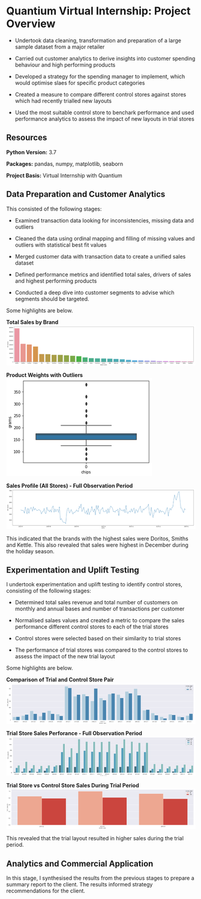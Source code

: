 # Quantium Virtual Internship: Project Overview

- Undertook data cleaning, transformation and preparation of a large sample dataset from a major retailer

- Carried out customer analytics to derive insights into customer spending behaviour and high performing products

- Developed a strategy for the spending manager to implement, which would optimise slaes for specific product categories 

- Created a measure to compare different control stores against stores which had recently trialled new layouts

- Used the most suitable control store to benchark performance and used performance analytics to assess the impact of new layouts in trial stores

## Resources

**Python Version:** 3.7

**Packages:** pandas, numpy, matplotlib, seaborn

**Project Basis:** Virtual Internship with Quantium

## Data Preparation and Customer Analytics

 This consisted of the following stages:

- Examined transaction data looking for inconsistencies, missing data and outliers

- Cleaned the data using ordinal mapping and filling of missing values and outliers with statistical best fit values

- Merged customer data with transaction data to create a unified sales dataset

- Defined performance metrics and identified total sales, drivers of sales and highest performing products

- Conducted a deep dive into customer segments to advise which segments should be targeted.  

Some highlights are below.

**Total Sales by Brand**
![image](/images/chipsales.PNG)

**Product Weights with Outliers**
![image](/images/chipweights.PNG)

**Sales Profile (All Stores) - Full Observation Period**
![image](/images/salesprofile.PNG)

This indicated that the brands with the highest sales were Doritos, Smiths and Kettle. This also revealed that sales were highest in December during the holiday season.

## Experimentation and Uplift Testing

I undertook experimentation and uplift testing to identify control stores, consisting of the following stages:

- Determined total sales revenue and total number of customers on monthly and annual bases and number of transactions per customer

- Normalised salaes values and created a metric to compare the sales performance different control stores to each of the trial stores

- Control stores were selected based on their similarity to trial stores

- The performance of trial stores was compared to the control stores to assess the impact of the new trial layout

Some highlights are below.

**Comparison of Trial and Control Store Pair**
![image](images/TrialStores.PNG)

**Trial Store Sales Perforance - Full Observation Period**
![image](images/TrialStores2.PNG)

**Trial Store vs Control Store Sales During Trial Period**
![image](images/TrialStores3.PNG)

 This revealed that the trial layout resulted in higher sales during the trial period.
 
 ## Analytics and Commercial Application
 
 In this stage, I synthesised the results from the previous stages to prepare a summary report to the client. The results informed strategy recommendations for the client. 
 
 




